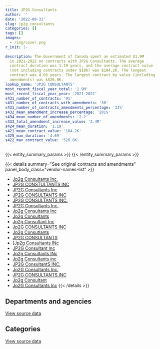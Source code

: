 ```yaml
---
title: JP2G Consultants
author: ''
date: '2022-08-31'
slug: jp2g_consultants
categories: []
tags: []
images:
  - /img/cover.png
r_init: |-
  
description: The Government of Canada spent an estimated $1.9M
  in 2021-2022 on contracts with JP2G Consultants. The average
  contract duration was 1.19 years, and the average contract value
  (not including contracts under $10k) was $104.2K. The longest
  contract was 4.69 years. The largest contract by value (including
  amendments) was $526.8K.
lookup_name: 'JP2G CONSULTANTS'
most_recent_fiscal_year_total: '1.9M'
most_recent_fiscal_year_year: '2021-2022'
s431_number_of_contracts: '91'
s431_number_of_contracts_with_amendments: '30'
s431_number_of_contracts_amendments_percentage: '33%'
s432_mean_amendment_increase_percentage: '201%'
s434_mean_number_of_amendments: '2.2'
s433_total_amendment_increase_value: '2.4M'
s424_mean_duration: '1.19'
s421_mean_contract_value: '104.2K'
s425_max_duration: '4.69'
s422_max_contract_value: '526.8K'
---
```


<script src="/rmarkdown-libs/htmlwidgets/htmlwidgets.js"></script>
<link href="/rmarkdown-libs/datatables-css/datatables-crosstalk.css" rel="stylesheet" />
<script src="/rmarkdown-libs/datatables-binding/datatables.js"></script>
<script src="/rmarkdown-libs/jquery/jquery-3.6.0.min.js"></script>
<link href="/rmarkdown-libs/dt-core-bootstrap/css/dataTables.bootstrap.min.css" rel="stylesheet" />
<link href="/rmarkdown-libs/dt-core-bootstrap/css/dataTables.bootstrap.extra.css" rel="stylesheet" />
<script src="/rmarkdown-libs/dt-core-bootstrap/js/jquery.dataTables.min.js"></script>
<script src="/rmarkdown-libs/dt-core-bootstrap/js/dataTables.bootstrap.min.js"></script>
<link href="/rmarkdown-libs/crosstalk/css/crosstalk.min.css" rel="stylesheet" />
<script src="/rmarkdown-libs/crosstalk/js/crosstalk.min.js"></script>
<script src="/rmarkdown-libs/htmlwidgets/htmlwidgets.js"></script>
<link href="/rmarkdown-libs/datatables-css/datatables-crosstalk.css" rel="stylesheet" />
<script src="/rmarkdown-libs/datatables-binding/datatables.js"></script>
<script src="/rmarkdown-libs/jquery/jquery-3.6.0.min.js"></script>
<link href="/rmarkdown-libs/dt-core-bootstrap/css/dataTables.bootstrap.min.css" rel="stylesheet" />
<link href="/rmarkdown-libs/dt-core-bootstrap/css/dataTables.bootstrap.extra.css" rel="stylesheet" />
<script src="/rmarkdown-libs/dt-core-bootstrap/js/jquery.dataTables.min.js"></script>
<script src="/rmarkdown-libs/dt-core-bootstrap/js/dataTables.bootstrap.min.js"></script>
<link href="/rmarkdown-libs/crosstalk/css/crosstalk.min.css" rel="stylesheet" />
<script src="/rmarkdown-libs/crosstalk/js/crosstalk.min.js"></script>

{{< entity_summary_params >}}
{{< /entity_summary_params >}}

{{< details summary="See original contracts and amendments" panel_body_class="vendor-names-list" >}}
- [Jp2g Consultants Inc.](https://search.open.canada.ca/en/ct/?sort=contract_value_f%20desc&page=1&search_text=%22Jp2g%20Consultants%20Inc.%22)
- [JP2G CONSTULTANTS INC](https://search.open.canada.ca/en/ct/?sort=contract_value_f%20desc&page=1&search_text=%22JP2G%20CONSTULTANTS%20INC%22)
- [JP2G Consultants Inc](https://search.open.canada.ca/en/ct/?sort=contract_value_f%20desc&page=1&search_text=%22JP2G%20Consultants%20Inc%22)
- [JP2G CONSULTANTS INC](https://search.open.canada.ca/en/ct/?sort=contract_value_f%20desc&page=1&search_text=%22JP2G%20CONSULTANTS%20INC%22)
- [JP2G CONSULTANTS INC.](https://search.open.canada.ca/en/ct/?sort=contract_value_f%20desc&page=1&search_text=%22JP2G%20CONSULTANTS%20INC.%22)
- [JP2G Consultants Inc.](https://search.open.canada.ca/en/ct/?sort=contract_value_f%20desc&page=1&search_text=%22JP2G%20Consultants%20Inc.%22)
- [Jp2g Consultants Inc](https://search.open.canada.ca/en/ct/?sort=contract_value_f%20desc&page=1&search_text=%22Jp2g%20Consultants%20Inc%22)
- [Jp2g Consultants](https://search.open.canada.ca/en/ct/?sort=contract_value_f%20desc&page=1&search_text=%22Jp2g%20Consultants%22)
- [Jp2g Consultant Inc](https://search.open.canada.ca/en/ct/?sort=contract_value_f%20desc&page=1&search_text=%22Jp2g%20Consultant%20Inc%22)
- [Jp2G CONSULTANTS INC](https://search.open.canada.ca/en/ct/?sort=contract_value_f%20desc&page=1&search_text=%22Jp2G%20CONSULTANTS%20INC%22)
- [Jp2g Consutlants](https://search.open.canada.ca/en/ct/?sort=contract_value_f%20desc&page=1&search_text=%22Jp2g%20Consutlants%22)
- [JP2G CONSULTANTS](https://search.open.canada.ca/en/ct/?sort=contract_value_f%20desc&page=1&search_text=%22JP2G%20CONSULTANTS%22)
- \[Jp[2g Consultants INc](https://search.open.canada.ca/en/ct/?sort=contract_value_f%20desc&page=1&search_text=%22Jp%5b2g%20Consultants%20INc%22)
- [JP2G Consultant Inc](https://search.open.canada.ca/en/ct/?sort=contract_value_f%20desc&page=1&search_text=%22JP2G%20Consultant%20Inc%22)
- [Jp2g Consultants INc](https://search.open.canada.ca/en/ct/?sort=contract_value_f%20desc&page=1&search_text=%22Jp2g%20Consultants%20INc%22)
- [Jp2g Consultants inc](https://search.open.canada.ca/en/ct/?sort=contract_value_f%20desc&page=1&search_text=%22Jp2g%20Consultants%20inc%22)
- [JP2G ConsultantS INC.](https://search.open.canada.ca/en/ct/?sort=contract_value_f%20desc&page=1&search_text=%22JP2G%20ConsultantS%20INC.%22)
- [Jp2G Consultants Inc.](https://search.open.canada.ca/en/ct/?sort=contract_value_f%20desc&page=1&search_text=%22Jp2G%20Consultants%20Inc.%22)
- [JP2G CONSULTANTS.INC](https://search.open.canada.ca/en/ct/?sort=contract_value_f%20desc&page=1&search_text=%22JP2G%20CONSULTANTS.INC%22)
- [Jp2g Consultant](https://search.open.canada.ca/en/ct/?sort=contract_value_f%20desc&page=1&search_text=%22Jp2g%20Consultant%22)
- [Jp2G Consultants Inc](https://search.open.canada.ca/en/ct/?sort=contract_value_f%20desc&page=1&search_text=%22Jp2G%20Consultants%20Inc%22)
{{< /details >}}

## Departments and agencies

<div id="htmlwidget-1" style="width:100%;height:auto;" class="datatables html-widget"></div>
<script type="application/json" data-for="htmlwidget-1">{"x":{"style":"bootstrap","filter":"none","vertical":false,"data":[["<a href=\"/departments/aafc-aac/\">Agriculture and Agri-Food Canada<\/a>","<a href=\"/departments/cfia-acia/\">Canadian Food Inspection Agency<\/a>","<a href=\"/departments/dnd-mdn/\">National Defence<\/a>","<a href=\"/departments/hc-sc/\">Health Canada<\/a>","<a href=\"/departments/nrc-cnrc/\">National Research Council Canada<\/a>","<a href=\"/departments/pwgsc-tpsgc/\">Public Services and Procurement Canada<\/a>","<a href=\"/departments/rcmp-grc/\">Royal Canadian Mounted Police<\/a>"],[null,null,1268558.64,21036.77,0,88866.97,40205.4],[null,null,1783142.76,null,3194.06,63428.6,null],[7225.56,23801.2,1763723.93,null,50108.04,55617.63,null],[73259.2,56048,1635845.29,null,0,55415.2,38402.97]],"container":"<table class=\"table table-striped table-hover row-border order-column display\">\n  <thead>\n    <tr>\n      <th>Department<\/th>\n      <th>2018-2019<\/th>\n      <th>2019-2020<\/th>\n      <th>2020-2021<\/th>\n      <th>2021-2022<\/th>\n    <\/tr>\n  <\/thead>\n<\/table>","options":{"order":[[4,"desc"]],"pageLength":10,"autoWidth":true,"columnDefs":[{"targets":1,"render":"function(data, type, row, meta) {\n    return type !== 'display' ? data : DTWidget.formatCurrency(data, \"$\", 2, 3, \",\", \".\", true, null);\n  }"},{"targets":2,"render":"function(data, type, row, meta) {\n    return type !== 'display' ? data : DTWidget.formatCurrency(data, \"$\", 2, 3, \",\", \".\", true, null);\n  }"},{"targets":3,"render":"function(data, type, row, meta) {\n    return type !== 'display' ? data : DTWidget.formatCurrency(data, \"$\", 2, 3, \",\", \".\", true, null);\n  }"},{"targets":4,"render":"function(data, type, row, meta) {\n    return type !== 'display' ? data : DTWidget.formatCurrency(data, \"$\", 2, 3, \",\", \".\", true, null);\n  }"},{"width":"16%","targets":[1,2,3,4]},{"className":"dt-right","targets":[1,2,3,4]}],"orderClasses":false}},"evals":["options.columnDefs.0.render","options.columnDefs.1.render","options.columnDefs.2.render","options.columnDefs.3.render"],"jsHooks":[]}</script>
<p class="text-right">
<a href="https://github.com/GoC-Spending/contracts-data/tree/main/data/out/vendors/jp2g_consultants/summary_by_fiscal_year_by_department.csv" class="source-data-link btn btn-link">View source data</a>
</p>

## Categories

<div id="htmlwidget-2" style="width:100%;height:auto;" class="datatables html-widget"></div>
<script type="application/json" data-for="htmlwidget-2">{"x":{"style":"bootstrap","filter":"none","vertical":false,"data":[["<a href=\"/categories/facilities_and_construction/\">Facilities and construction<\/a>","<a href=\"/categories/professional_services/\">Professional services<\/a>","<a href=\"/categories/industrial_products_and_services/\">Industrial products and services<\/a>"],[1369035.33,21036.77,28595.68],[1791484.9,58280.53,null],[1856558.73,43917.63,null],[1858970.66,null,null]],"container":"<table class=\"table table-striped table-hover row-border order-column display\">\n  <thead>\n    <tr>\n      <th>Category<\/th>\n      <th>2018-2019<\/th>\n      <th>2019-2020<\/th>\n      <th>2020-2021<\/th>\n      <th>2021-2022<\/th>\n    <\/tr>\n  <\/thead>\n<\/table>","options":{"order":[[4,"desc"]],"dom":"t","pageLength":30,"autoWidth":true,"columnDefs":[{"targets":1,"render":"function(data, type, row, meta) {\n    return type !== 'display' ? data : DTWidget.formatCurrency(data, \"$\", 2, 3, \",\", \".\", true, null);\n  }"},{"targets":2,"render":"function(data, type, row, meta) {\n    return type !== 'display' ? data : DTWidget.formatCurrency(data, \"$\", 2, 3, \",\", \".\", true, null);\n  }"},{"targets":3,"render":"function(data, type, row, meta) {\n    return type !== 'display' ? data : DTWidget.formatCurrency(data, \"$\", 2, 3, \",\", \".\", true, null);\n  }"},{"targets":4,"render":"function(data, type, row, meta) {\n    return type !== 'display' ? data : DTWidget.formatCurrency(data, \"$\", 2, 3, \",\", \".\", true, null);\n  }"},{"width":"16%","targets":[1,2,3,4]},{"className":"dt-right","targets":[1,2,3,4]}],"orderClasses":false,"lengthMenu":[10,25,30,50,100]}},"evals":["options.columnDefs.0.render","options.columnDefs.1.render","options.columnDefs.2.render","options.columnDefs.3.render"],"jsHooks":[]}</script>
<p class="text-right">
<a href="https://github.com/GoC-Spending/contracts-data/tree/main/data/out/vendors/jp2g_consultants/summary_by_fiscal_year_by_category.csv" class="source-data-link btn btn-link">View source data</a>
</p>
